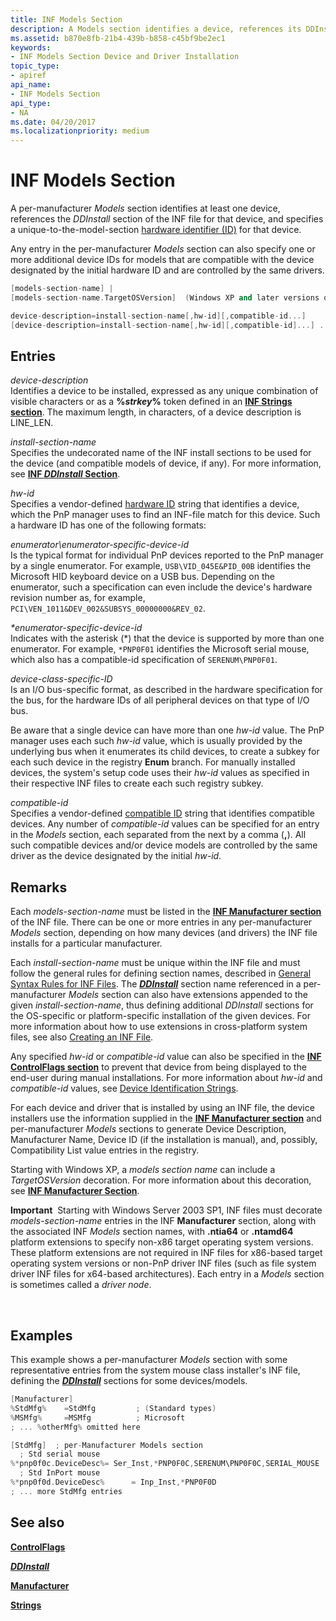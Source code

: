 ```yaml
---
title: INF Models Section
description: A Models section identifies a device, references its DDInstall section, and specifies a hardware identifier for the device.
ms.assetid: b870e8fb-21b4-439b-b858-c45bf9be2ec1
keywords:
- INF Models Section Device and Driver Installation
topic_type:
- apiref
api_name:
- INF Models Section
api_type:
- NA
ms.date: 04/20/2017
ms.localizationpriority: medium
---
```


# INF Models Section


A per-manufacturer *Models* section identifies at least one device, references the *DDInstall* section of the INF file for that device, and specifies a unique-to-the-model-section [hardware identifier (ID)](hardware-ids.md) for that device.

Any entry in the per-manufacturer *Models* section can also specify one or more additional device IDs for models that are compatible with the device designated by the initial hardware ID and are controlled by the same drivers.

```cpp
[models-section-name] |
[models-section-name.TargetOSVersion]  (Windows XP and later versions of Windows)

device-description=install-section-name[,hw-id][,compatible-id...]
[device-description=install-section-name[,hw-id][,compatible-id]...] ...
```

## Entries


<a href="" id="device-description"></a>*device-description*  
Identifies a device to be installed, expressed as any unique combination of visible characters or as a **%***strkey***%** token defined in an [**INF Strings section**](inf-strings-section.md). The maximum length, in characters, of a device description is LINE_LEN.

<a href="" id="install-section-name"></a>*install-section-name*  
Specifies the undecorated name of the INF install sections to be used for the device (and compatible models of device, if any). For more information, see [**INF *DDInstall* Section**](inf-ddinstall-section.md).

<a href="" id="hw-id"></a>*hw-id*  
Specifies a vendor-defined [hardware ID](hardware-ids.md) string that identifies a device, which the PnP manager uses to find an INF-file match for this device. Such a hardware ID has one of the following formats:

<a href="" id="enumerator-enumerator-specific-device-id"></a>*enumerator\\enumerator-specific-device-id*  
Is the typical format for individual PnP devices reported to the PnP manager by a single enumerator. For example, `USB\VID_045E&PID_00B` identifies the Microsoft HID keyboard device on a USB bus. Depending on the enumerator, such a specification can even include the device's hardware revision number as, for example, `PCI\VEN_1011&DEV_002&SUBSYS_00000000&REV_02`.

<a href="" id="-enumerator-specific-device-id"></a>*\*enumerator-specific-device-id*  
Indicates with the asterisk (\*) that the device is supported by more than one enumerator. For example, `*PNP0F01` identifies the Microsoft serial mouse, which also has a compatible-id specification of `SERENUM\PNP0F01`.

<a href="" id="device-class-specific-id"></a>*device-class-specific-ID*  
Is an I/O bus-specific format, as described in the hardware specification for the bus, for the hardware IDs of all peripheral devices on that type of I/O bus.

Be aware that a single device can have more than one *hw-id* value. The PnP manager uses each such *hw-id* value, which is usually provided by the underlying bus when it enumerates its child devices, to create a subkey for each such device in the registry **Enum** branch. For manually installed devices, the system's setup code uses their *hw-id* values as specified in their respective INF files to create each such registry subkey.

<a href="" id="compatible-id"></a>*compatible-id*  
Specifies a vendor-defined [compatible ID](compatible-ids.md) string that identifies compatible devices. Any number of *compatible-id* values can be specified for an entry in the *Models* section, each separated from the next by a comma (**,**). All such compatible devices and/or device models are controlled by the same driver as the device designated by the initial *hw-id*.

Remarks
-------

Each *models-section-name* must be listed in the [**INF Manufacturer section**](inf-manufacturer-section.md) of the INF file. There can be one or more entries in any per-manufacturer *Models* section, depending on how many devices (and drivers) the INF file installs for a particular manufacturer.

Each *install-section-name* must be unique within the INF file and must follow the general rules for defining section names, described in [General Syntax Rules for INF Files](general-syntax-rules-for-inf-files.md). The [***DDInstall***](inf-ddinstall-section.md) section name referenced in a per-manufacturer *Models* section can also have extensions appended to the given *install-section-name*, thus defining additional *DDInstall* sections for the OS-specific or platform-specific installation of the given devices. For more information about how to use extensions in cross-platform system files, see also [Creating an INF File](overview-of-inf-files.md).

Any specified *hw-id* or *compatible-id* value can also be specified in the [**INF ControlFlags section**](inf-controlflags-section.md) to prevent that device from being displayed to the end-user during manual installations. For more information about *hw-id* and *compatible-id* values, see [Device Identification Strings](device-identification-strings.md).

For each device and driver that is installed by using an INF file, the device installers use the information supplied in the [**INF Manufacturer section**](inf-manufacturer-section.md) and per-manufacturer *Models* sections to generate Device Description, Manufacturer Name, Device ID (if the installation is manual), and, possibly, Compatibility List value entries in the registry.

Starting with Windows XP, a *models section name* can include a *TargetOSVersion* decoration. For more information about this decoration, see [**INF Manufacturer Section**](inf-manufacturer-section.md).

**Important**  Starting with Windows Server 2003 SP1, INF files must decorate *models-section-name* entries in the INF **Manufacturer** section, along with the associated INF *Models* section names, with **.ntia64** or **.ntamd64** platform extensions to specify non-x86 target operating system versions. These platform extensions are not required in INF files for x86-based target operating system versions or non-PnP driver INF files (such as file system driver INF files for x64-based architectures). Each entry in a *Models* section is sometimes called a *driver node*.

 

Examples
--------

This example shows a per-manufacturer *Models* section with some representative entries from the system mouse class installer's INF file, defining the [***DDInstall***](inf-ddinstall-section.md) sections for some devices/models.

```cpp
[Manufacturer]
%StdMfg%    =StdMfg         ; (Standard types)
%MSMfg%     =MSMfg          ; Microsoft
; ... %otherMfg% omitted here

[StdMfg]  ; per-Manufacturer Models section 
  ; Std serial mouse
%*pnp0f0c.DeviceDesc%= Ser_Inst,*PNP0F0C,SERENUM\PNP0F0C,SERIAL_MOUSE
  ; Std InPort mouse
%*pnp0f0d.DeviceDesc%      = Inp_Inst,*PNP0F0D
; ... more StdMfg entries 
```

## See also


[**ControlFlags**](inf-controlflags-section.md)

[***DDInstall***](inf-ddinstall-section.md)

[**Manufacturer**](inf-manufacturer-section.md)

[**Strings**](inf-strings-section.md)

 

 






